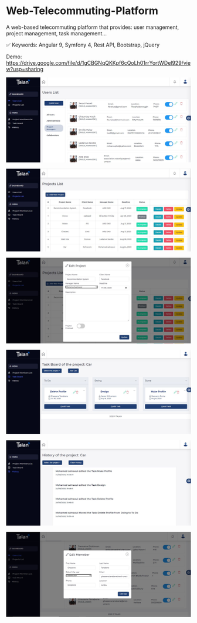 # Web-Telecommuting-Platform

A web-based telecommuting platform that provides: user management, project management, task management...

✅ Keywords: Angular 9, Symfony 4, Rest API, Bootstrap, jQuery


Demo: https://drive.google.com/file/d/1gCBGNqQKKpf6cQoLh01rrYortWDel929/view?usp=sharing


![](2.JPG)

![](3.JPG)

![](4.JPG)

![](6.JPG)

![](9.JPG)

![](14.jpg)

